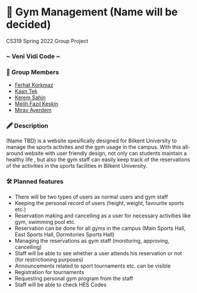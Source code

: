 # 💪 Gym Management (Name will be decided)
CS319 Spring 2022 Group Project
### ~ Veni Vidi Code ~

### 📃 Group Members
- [Ferhat Korkmaz](https://github.com/ferhatkorkmaz11)    
- [Kaan Tek](https://github.com/KaanTekTr)
- [Kerem Şahin](https://github.com/KeremSahin22)
- [Melih Fazıl Keskin](https://github.com/MelihFazl)
- [Miray Ayerdem](https://github.com/mirayayerdem)

### 🖋️ Description
(Name TBD) is a website spesifically designed for Bilkent University to manage the sports activites and the gym usage in the campus.  With this all-around website with user friendly design,  not only can students maintain a healthy life , but also the gym staff can easily keep track of the reservations of the activities in the sports facilities in Bilkent University.

### 🛠️ Planned features
- There will be two types of users as normal users and gym staff 
- Keeping the personal record of users (height, weight, favourite sports etc.)
- Reservation making and cancelling as a user for necessary activities like gym, swimming pool etc. 
- Reservation can be done for all gyms in the campus (Main Sports Hall, East Sports Hall, Dormitories Sports Hall) 
- Managing the reservations as gym staff (monitoring, approving, cancelling)
- Staff will be able to see whether a user attends his reservation or not (for restrictioning purposes)
- Announcements related to sport tournaments etc. can be visible
- Registration for tournaments
- Requesting personal gym program from the staff
- Staff will be able to check HES Codes
